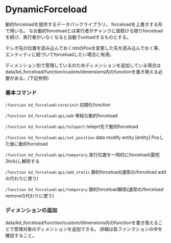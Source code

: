 # DynamicForceload
動的forceloadを提供するデータパックライブラリ。
forceloadを上書きする形で用いる。
なお動的forceloadとは実行者がチャンクに居続ける限りforceloadを続け、実行者がいなくなると自動でunloadするものとする。

テレポ先の位置を読み込んでおくnbtのPosを変更した先を読み込んでおく等、エンティティに紐づいてforceloadしたい場合に有用。

ディメンション別で管理しているのためディメンションを追加している場合はdata/kd_forceload/function/custom/dimensions内のfunctionを書き換える必要がある。(下記参照)

### 基本コマンド
```/function kd_forceload:core/init```
初期化function

```/function kd_forceload:api/add```
単純な動的forceload

```/function kd_forceload:api/teleport```
teleprt先で動的forceload

```/function kd_forceload:api/set_position```
data modify entity [entity] Posした後に動的forceload

```/function kd_forceload:api/temporary```
実行位置を一時的にforceload(最短2tick)し解除する

```/function kd_forceload:api/add_static```
静的forceload(通常の/forceload addの代わりに使う)

```/function kd_forceload:api/temporary```
静的forceload解除(通常の/forceload removeの代わりに使う)

### ディメンションの追加
data/kd_forceload/function/custom/dimensions内のfunctionを書き換えることで管理対象のディメンションを追加できる。
詳細は各ファンクションの中を確認すること。
